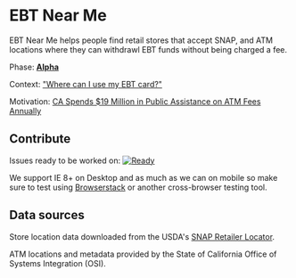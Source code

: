 EBT Near Me
===========

EBT Near Me helps people find retail stores that accept SNAP, and ATM locations where they can withdrawl EBT funds without being charged a fee.

Phase: [**Alpha**](https://www.gov.uk/service-manual/phases)

Context: ["Where can I use my EBT card?"](https://github.com/codeforamerica/health-project-ideas/issues/33)

Motivation: [CA Spends $19 Million in Public Assistance on ATM Fees Annually](http://calreinvest.org/news/new-report-california-spends-19-million-in-public-assistance-on-atm-fees-annually)

Contribute
-------------
Issues ready to be worked on: [![Ready](https://badge.waffle.io/codeforamerica/ebt-near-me.svg?label=ready&title=Ready)](http://waffle.io/codeforamerica/ebt-near-me)

We support IE 8+ on Desktop and as much as we can on mobile so make sure to test using [Browserstack](http://www.browserstack.com/) or another cross-browser testing tool.

Data sources
-----------------------

Store location data downloaded from the USDA's [SNAP Retailer Locator](http://www.fns.usda.gov/snap/retailerlocator).

ATM locations and metadata provided by the State of California Office of Systems Integration (OSI).
